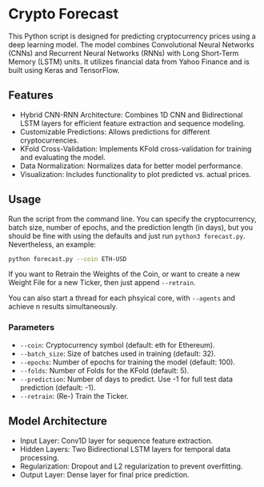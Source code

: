 # Crypto Forecast

This Python script is designed for predicting cryptocurrency prices using a deep learning model. The model combines Convolutional Neural Networks (CNNs) and Recurrent Neural Networks (RNNs) with Long Short-Term Memory (LSTM) units. It utilizes financial data from Yahoo Finance and is built using Keras and TensorFlow.

## Features

- Hybrid CNN-RNN Architecture: Combines 1D CNN and Bidirectional LSTM layers for efficient feature extraction and sequence modeling.
- Customizable Predictions: Allows predictions for different cryptocurrencies.
- KFold Cross-Validation: Implements KFold cross-validation for training and evaluating the model.
- Data Normalization: Normalizes data for better model performance.
- Visualization: Includes functionality to plot predicted vs. actual prices.

## Usage

Run the script from the command line. You can specify the cryptocurrency, batch size, number of epochs, and the prediction length (in days), but you should be fine with using the defaults and just run `python3 forecast.py`. Nevertheless, an example:

```bash 
python forecast.py --coin ETH-USD
```

If you want to Retrain the Weights of the Coin, or want to create a new Weight File for a new Ticker, then just append `--retrain`. 

You can also start a thread for each phsyical core, with `--agents` and achieve n results simultaneously. 

### Parameters

- `--coin`: Cryptocurrency symbol (default: eth for Ethereum).
- `--batch_size`: Size of batches used in training (default: 32).
- `--epochs`: Number of epochs for training the model (default: 100).
- `--folds`: Number of Folds for the KFold (default: 5).
- `--prediction`: Number of days to predict. Use -1 for full test data prediction (default: -1).
- `--retrain`: (Re-) Train the Ticker. 

## Model Architecture

- Input Layer: Conv1D layer for sequence feature extraction.
- Hidden Layers: Two Bidirectional LSTM layers for temporal data processing.
- Regularization: Dropout and L2 regularization to prevent overfitting.
- Output Layer: Dense layer for final price prediction.

